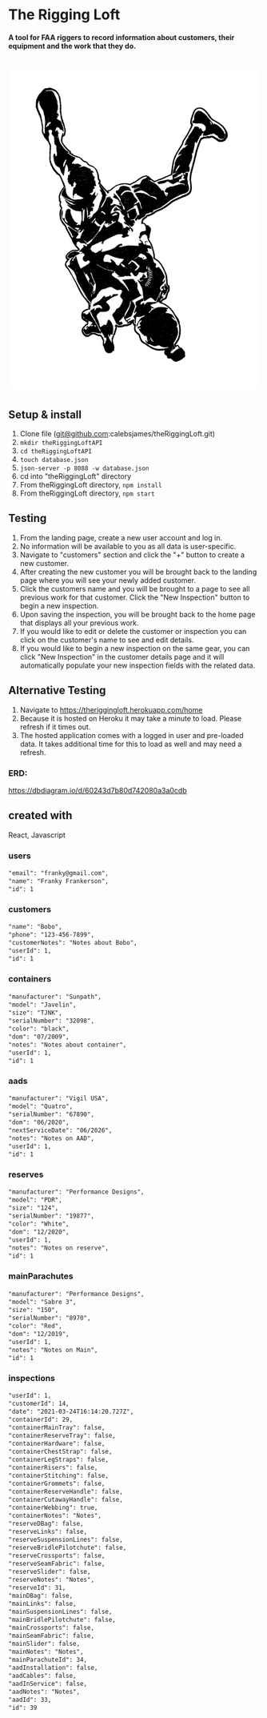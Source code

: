 # The Rigging Loft

#### A tool for FAA riggers to record information about customers, their equipment and the work that they do.

# ![theriggingloft](src/logo.png)


## Setup & install
1. Clone file (git@github.com:calebsjames/theRiggingLoft.git)
2. `mkdir theRiggingLoftAPI`
3. `cd theRiggingLoftAPI`
4. `touch database.json`
5. `json-server -p 8088 -w database.json`
6. cd into "theRiggingLoft" directory
7. From theRiggingLoft directory, `npm install`
8. From theRiggingLoft directory, `npm start`

## Testing
1. From the landing page, create a new user account and log in.
2. No information will be available to you as all data is user-specific.
3. Navigate to "customers" section and click the "+" button to create a new customer.
4. After creating the new customer you will be brought back to the landing page where you will see your newly added customer.
5. Click the customers name and you will be brought to a page to see all previous work for that customer. Click the "New Inspection" button to begin a new inspection.
6. Upon saving the inspection, you will be brought back to the home page that displays all your previous work.
7. If you would like to edit or delete the customer or inspection you can click on the customer's name to see and edit details.
8. If you would like to begin a new inspection on the same gear, you can click "New Inspection" in the customer details page and it will automatically populate your new inspection fields with the related data.

## Alternative Testing
1. Navigate to https://theriggingloft.herokuapp.com/home
2. Because it is hosted on Heroku it may take a minute to load. Please refresh if it times out.
3. The hosted application comes with a logged in user and pre-loaded data. It takes additional time for this to load as well and may need a refresh.

### ERD:
https://dbdiagram.io/d/60243d7b80d742080a3a0cdb

## created with 
React, Javascript

### users
    "email": "franky@gmail.com",
    "name": "Franky Frankerson",
    "id": 1
 
### customers
    "name": "Bobo",
    "phone": "123-456-7899",
    "customerNotes": "Notes about Bobo",
    "userId": 1,
    "id": 1
  
 ### containers
    "manufacturer": "Sunpath",
    "model": "Javelin",
    "size": "TJNK",
    "serialNumber": "32098",
    "color": "black",
    "dom": "07/2009",
    "notes": "Notes about container",
    "userId": 1,
    "id": 1
  
  ### aads 
    "manufacturer": "Vigil USA",
    "model": "Quatro",
    "serialNumber": "67890",
    "dom": "06/2020",
    "nextServiceDate": "06/2026",
    "notes": "Notes on AAD",
    "userId": 1,
    "id": 1
  
  ### reserves
    "manufacturer": "Performance Designs",
    "model": "PDR",
    "size": "124",
    "serialNumber": "19877",
    "color": "White",
    "dom": "12/2020",
    "userId": 1,
    "notes": "Notes on reserve",
    "id": 1
  
  ### mainParachutes
    "manufacturer": "Performance Designs",
    "model": "Sabre 3",
    "size": "150",
    "serialNumber": "8970",
    "color": "Red",
    "dom": "12/2019",
    "userId": 1,
    "notes": "Notes on Main",
    "id": 1
  
  
### inspections
    "userId": 1,
    "customerId": 14,
    "date": "2021-03-24T16:14:20.727Z",
    "containerId": 29,
    "containerMainTray": false,
    "containerReserveTray": false,
    "containerHardware": false,
    "containerChestStrap": false,
    "containerLegStraps": false,
    "containerRisers": false,
    "containerStitching": false,
    "containerGrommets": false,
    "containerReserveHandle": false,
    "containerCutawayHandle": false,
    "containerWebbing": true,
    "containerNotes": "Notes",
    "reserveDBag": false,
    "reserveLinks": false,
    "reserveSuspensionLines": false,
    "reserveBridlePilotchute": false,
    "reserveCrossports": false,
    "reserveSeamFabric": false,
    "reserveSlider": false,
    "reserveNotes": "Notes",
    "reserveId": 31,
    "mainDBag": false,
    "mainLinks": false,
    "mainSuspensionLines": false,
    "mainBridlePilotchute": false,
    "mainCrossports": false,
    "mainSeamFabric": false,
    "mainSlider": false,
    "mainNotes": "Notes",
    "mainParachuteId": 34,
    "aadInstallation": false,
    "aadCables": false,
    "aadInService": false,
    "aadNotes": "Notes",
    "aadId": 33,
    "id": 39
